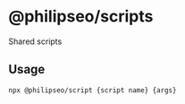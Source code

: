 # @philipseo/scripts

Shared scripts

## Usage

```bash
npx @philipseo/script {script name} {args}
```
